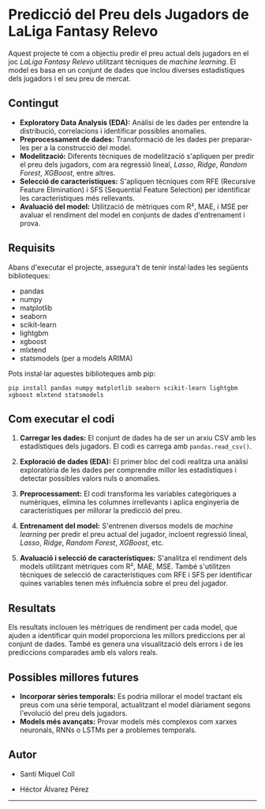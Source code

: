 # Predicció del Preu dels Jugadors de LaLiga Fantasy Relevo

Aquest projecte té com a objectiu predir el preu actual dels jugadors en el joc *LaLiga Fantasy Relevo* utilitzant tècniques de *machine learning*. El model es basa en un conjunt de dades que inclou diverses estadístiques dels jugadors i el seu preu de mercat.

## Contingut

- **Exploratory Data Analysis (EDA):** Anàlisi de les dades per entendre la distribució, correlacions i identificar possibles anomalies.
- **Preprocessament de dades:** Transformació de les dades per preparar-les per a la construcció del model.
- **Modelització:** Diferents tècniques de modelització s'apliquen per predir el preu dels jugadors, com ara regressió lineal, *Lasso*, *Ridge*, *Random Forest*, *XGBoost*, entre altres.
- **Selecció de característiques:** S'apliquen tècniques com RFE (Recursive Feature Elimination) i SFS (Sequential Feature Selection) per identificar les característiques més rellevants.
- **Avaluació del model:** Utilització de mètriques com R², MAE, i MSE per avaluar el rendiment del model en conjunts de dades d'entrenament i prova.

## Requisits

Abans d'executar el projecte, assegura't de tenir instal·lades les següents biblioteques:

- pandas
- numpy
- matplotlib
- seaborn
- scikit-learn
- lightgbm
- xgboost
- mlxtend
- statsmodels (per a models ARIMA)

Pots instal·lar aquestes biblioteques amb pip:

```
pip install pandas numpy matplotlib seaborn scikit-learn lightgbm xgboost mlxtend statsmodels
```

## Com executar el codi

1. **Carregar les dades:** El conjunt de dades ha de ser un arxiu CSV amb les estadístiques dels jugadors. El codi es carrega amb `pandas.read_csv()`.
   
2. **Exploració de dades (EDA):** El primer bloc del codi realitza una anàlisi exploratòria de les dades per comprendre millor les estadístiques i detectar possibles valors nuls o anomalies. 

3. **Preprocessament:** El codi transforma les variables categòriques a numèriques, elimina les columnes irrellevants i aplica enginyeria de característiques per millorar la predicció del preu.

4. **Entrenament del model:** S'entrenen diversos models de *machine learning* per predir el preu actual del jugador, incloent regressió lineal, *Lasso*, *Ridge*, *Random Forest*, *XGBoost*, etc.

5. **Avaluació i selecció de característiques:** S'analitza el rendiment dels models utilitzant mètriques com R², MAE, MSE. També s'utilitzen tècniques de selecció de característiques com RFE i SFS per identificar quines variables tenen més influència sobre el preu del jugador.

## Resultats

Els resultats inclouen les mètriques de rendiment per cada model, que ajuden a identificar quin model proporciona les millors prediccions per al conjunt de dades. També es genera una visualització dels errors i de les prediccions comparades amb els valors reals.

## Possibles millores futures

- **Incorporar sèries temporals:** Es podria millorar el model tractant els preus com una sèrie temporal, actualitzant el model diàriament segons l'evolució del preu dels jugadors.
- **Models més avançats:** Provar models més complexos com xarxes neuronals, RNNs o LSTMs per a problemes temporals.

## Autor

- Santi Miquel Coll

- Héctor Álvarez Pérez
---
